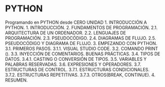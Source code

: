 # PYTHON
Programando en PYTHON desde CERO
UNIDAD 1. INTRODUCCIÓN A PYTHON.
       1. INTRODUCCIÓN.
       2. FUNDAMENTOS DE PROGRAMACIÓN.
         2.1. ARQUITECTURA DE UN ORDENADOR.
         2.2. LENGUAJES DE PROGRAMACIÓN.
         2.3. PSEUDOCÓDIGO.
         2.4. DIAGRAMAS DE FLUJO.
         2.5. PSEUDOCÓDIGO Y DIAGRAMA DE FLUJO.
       3. EMPEZANDO CON PYTHON.
         3.1. PRIMEROS PASOS.
           3.1.1. VISUAL STUDIO CODE.
         3.2. COMANDO PRINT ().
         3.3. INYECCIÓN DE COMENTARIOS. BUENAS PRÁCTICAS.
         3.4. TIPOS DE DATOS.
           3.4.1. CASTING O CONVERSIÓN DE TIPOS.
         3.5. VARIABLES Y PALABRAS RESERVADAS.
         3.6. EXPRESIONES Y OPERADORES.
         3.7. ESTRUCTURAS DE CONTROL.
           3.7.1. ESTRUCTURAS CONDICIONALES.
           3.7.2. ESTRUCTURAS REPETITIVAS.
           3.7.3. OTROS(BREAK, CONTINUE).
       4. RESUMEN.
